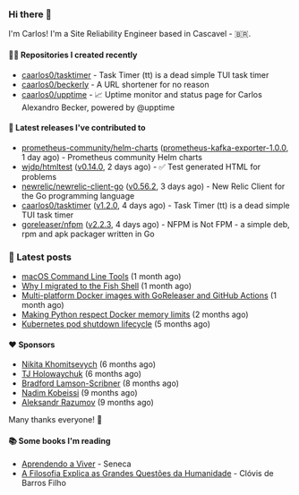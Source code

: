 ### Hi there 👋

I'm Carlos! I'm a Site Reliability Engineer based in Cascavel - 🇧🇷.

#### 👨‍💻 Repositories I created recently
- [caarlos0/tasktimer](https://github.com/caarlos0/tasktimer) - Task Timer (tt) is a dead simple TUI task timer
- [caarlos0/beckerly](https://github.com/caarlos0/beckerly) - A URL shortener for no reason
- [caarlos0/upptime](https://github.com/caarlos0/upptime) - 📈 Uptime monitor and status page for Carlos Alexandro Becker, powered by @upptime

#### 🚀 Latest releases I've contributed to


- [prometheus-community/helm-charts](https://github.com/prometheus-community/helm-charts) ([prometheus-kafka-exporter-1.0.0](https://github.com/prometheus-community/helm-charts/releases/tag/prometheus-kafka-exporter-1.0.0), 1 day ago) - Prometheus community Helm charts
- [wjdp/htmltest](https://github.com/wjdp/htmltest) ([v0.14.0](https://github.com/wjdp/htmltest/releases/tag/v0.14.0), 2 days ago) - :white_check_mark: Test generated HTML for problems
- [newrelic/newrelic-client-go](https://github.com/newrelic/newrelic-client-go) ([v0.56.2](https://github.com/newrelic/newrelic-client-go/releases/tag/v0.56.2), 3 days ago) - New Relic Client for the Go programming language
- [caarlos0/tasktimer](https://github.com/caarlos0/tasktimer) ([v1.2.0](https://github.com/caarlos0/tasktimer/releases/tag/v1.2.0), 4 days ago) - Task Timer (tt) is a dead simple TUI task timer
- [goreleaser/nfpm](https://github.com/goreleaser/nfpm) ([v2.2.3](https://github.com/goreleaser/nfpm/releases/tag/v2.2.3), 4 days ago) - NFPM is Not FPM - a simple deb, rpm and apk packager written in Go

### 📄 Latest posts
- [macOS Command Line Tools](https://carlosbecker.com/posts/xcode-select/) (1 month ago)
- [Why I migrated to the Fish Shell](https://carlosbecker.com/posts/fish/) (1 month ago)
- [Multi-platform Docker images with GoReleaser and GitHub Actions](https://carlosbecker.com/posts/multi-platform-docker-images-goreleaser-gh-actions/) (1 month ago)
- [Making Python respect Docker memory limits](https://carlosbecker.com/posts/python-docker-limits/) (2 months ago)
- [Kubernetes pod shutdown lifecycle](https://carlosbecker.com/posts/k8s-pod-shutdown-lifecycle/) (5 months ago)

#### ❤️ Sponsors
- [Nikita Khomitsevych](https://github.com/hamsternik) (6 months ago)
- [TJ Holowaychuk](https://github.com/tj) (6 months ago)
- [Bradford Lamson-Scribner](https://github.com/bradford-hamilton) (8 months ago)
- [Nadim Kobeissi](https://github.com/kaepora) (9 months ago)
- [Aleksandr Razumov](https://github.com/ernado) (9 months ago)

Many thanks everyone! 🙏

#### 📚 Some books I'm reading
- [Aprendendo a Viver](https://www.goodreads.com/book/show/28219486-aprendendo-a-viver) - Seneca
- [A Filosofia Explica as Grandes Questões da Humanidade](https://www.goodreads.com/book/show/24265319-a-filosofia-explica-as-grandes-quest-es-da-humanidade) - Clóvis de Barros Filho
